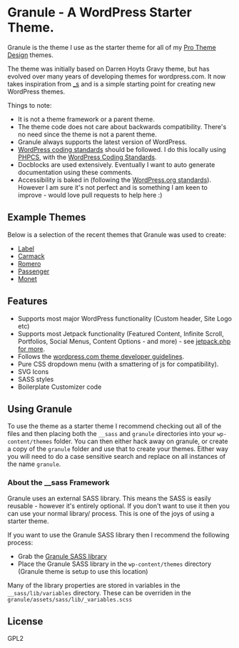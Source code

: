 # Granule - A WordPress Starter Theme.

Granule is the theme I use as the starter theme for all of my [Pro Theme Design](https://prothemedesign.com) themes.

The theme was initially based on Darren Hoyts Gravy theme, but has evolved over many years of developing themes for wordpress.com. It now takes inspiration from [_s](https://github.com/automattic/_s) and is a simple starting point for creating new WordPress themes.

Things to note:

* It is not a theme framework or a parent theme.
* The theme code does not care about backwards compatibility. There's no need since the theme is not a parent theme.
* Granule always supports the latest version of WordPress.
* [WordPress coding standards](https://make.wordpress.org/core/handbook/best-practices/coding-standards/php/) should be followed. I do this locally using [PHPCS](https://github.com/squizlabs/PHP_CodeSniffer), with the [WordPress Coding Standards](https://github.com/WordPress-Coding-Standards/WordPress-Coding-Standards).
* Docblocks are used extensively. Eventually I want to auto generate documentation using these comments.
* Accessibility is baked in (following the [WordPress.org standards](https://make.wordpress.org/themes/handbook/review/accessibility/)). However I am sure it's not perfect and is something I am keen to improve - would love pull requests to help here :)

## Example Themes

Below is a selection of the recent themes that Granule was used to create:

* [Label](https://prothemedesign.com/theme/label/)
* [Carmack](https://prothemedesign.com/theme/carmack/)
* [Romero](https://prothemedesign.com/theme/romero/)
* [Passenger](https://prothemedesign.com/theme/passenger/)
* [Monet](https://prothemedesign.com/theme/monet/)

## Features

* Supports most major WordPress functionality (Custom header, Site Logo etc)
* Supports most Jetpack functionality (Featured Content, Infinite Scroll, Portfolios, Social Menus, Content Options - and more) - see [jetpack.php for more](https://github.com/BinaryMoon/granule/blob/master/granule/inc/jetpack.php).
* Follows the [wordpress.com theme developer guidelines](https://developer.wordpress.com/themes/).
* Pure CSS dropdown menu (with a smattering of js for compatibility).
* SVG Icons
* SASS styles
* Boilerplate Customizer code

## Using Granule

To use the theme as a starter theme I recommend checking out all of the files and then placing both the `__sass` and `granule` directories into your `wp-content/themes` folder. You can then either hack away on granule, or create a copy of the `granule` folder and use that to create your themes. Either way you will need to do a case sensitive search and replace on all instances of the name `granule`.

### About the __sass Framework

Granule uses an external SASS library. This means the SASS is easily reusable - however it's entirely optional. If you don't want to use it then you can use your normal library/ process. This is one of the joys of using a starter theme.

If you want to use the Granule SASS library then I recommend the following process:

* Grab the [Granule SASS library](https://github.com/binarymoon/__sass)
* Place the Granule SASS library in the `wp-content/themes` directory (Granule theme is setup to use this location)

Many of the library properties are stored in variables in the `__sass/lib/variables` directory. These can be overriden in the `granule/assets/sass/lib/_variables.scss`

## License

GPL2
